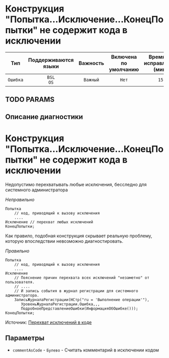 # Конструкция "Попытка...Исключение...КонецПопытки" не содержит кода в исключении

| Тип | Поддерживаются<br/>языки | Важность | Включена<br/>по умолчанию | Время на<br/>исправление (мин) | Тэги |
| :-: | :-: | :-: | :-: | :-: | :-: |
| `Ошибка` | `BSL`<br/>`OS` | `Важный` | `Нет` | `15` | `standard`<br/>`badpractice` |


## TODO PARAMS

## Описание диагностики

# Конструкция "Попытка...Исключение...КонецПопытки" не содержит кода в исключении

Недопустимо перехватывать любые исключения, бесследно для системного администратора

*Неправильно*

```bsl
Попытка 
    // код, приводящий к вызову исключения
    ....
Исключение // перехват любых исключений
КонецПопытки;

```

Как правило, подобная конструкция скрывает реальную проблему, которую впоследствии невозможно диагностировать. 

*Правильно*

```bsl
Попытка 
    // код, приводящий к вызову исключения
    ....
Исключение
    // Пояснение причин перехвата всех исключений "незаметно" от пользователя.
    // ....
    // И запись события в журнал регистрации для системного администратора.
    ЗаписьЖурналаРегистрации(НСтр("ru = 'Выполнение операции'"),
       УровеньЖурналаРегистрации.Ошибка,,,
       ПодробноеПредставлениеОшибки(ИнформацияОбОшибке()));
КонецПопытки;
```

Источник: [Перехват исключений в коде](https://its.1c.ru/db/v8std#content:499:hdoc)

## Параметры

* `commentAsCode` - `Булево` - Считать комментарий в исключении кодом
